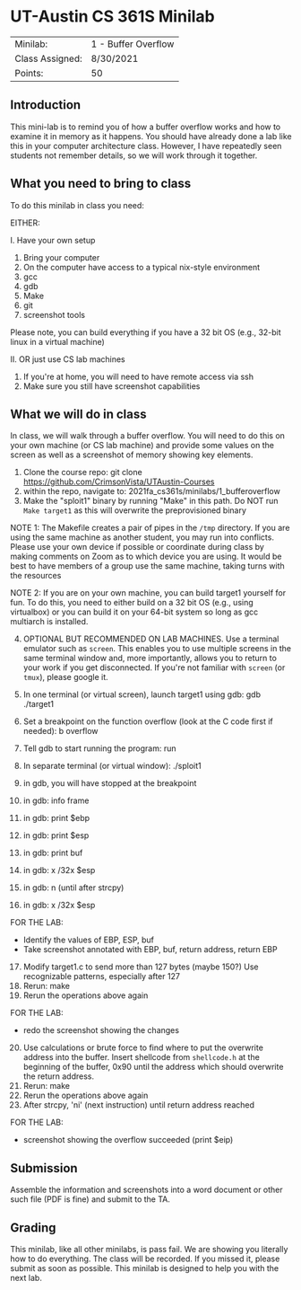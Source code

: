 # UT-Austin CS 361S Minilab

|||
|---|---|
| Minilab: | 1 - Buffer Overflow |
| Class Assigned: | 8/30/2021 |
| Points: | 50 |

## Introduction

This mini-lab is to remind you of how a buffer overflow works and
how to examine it in memory as it happens. You should have already
done a lab like this in your computer architecture class. However,
I have repeatedly seen students not remember details, so we will work
through it together.

## What you need to bring to class

To do this minilab in class you need:

EITHER:

I. Have your own setup

1. Bring your computer
2. On the computer have access to a typical nix-style environment
3. gcc
4. gdb
5. Make
6. git
7. screenshot tools

Please note, you can build everything if you have a 32 bit OS
(e.g., 32-bit linux in a virtual machine)

II. OR just use CS lab machines

1. If you're at home, you will need to have remote access via ssh
2. Make sure you still have screenshot capabilities

## What we will do in class

In class, we will walk through a buffer overflow. You will need
to do this on your own machine (or CS lab machine) and provide
some values on the screen as well as a screenshot of memory showing
key elements.

1. Clone the course repo: git clone https://github.com/CrimsonVista/UTAustin-Courses
2. within the repo, navigate to: 2021fa_cs361s/minilabs/1_bufferoverflow
3. Make the "sploit1" binary by running "Make" in this path. Do NOT run
`Make target1` as this will overwrite the preprovisioned binary

NOTE 1: The Makefile creates a pair of pipes in the `/tmp` directory.
If you are using the same machine as another student, you may run into conflicts.
Please use your own device if possible or coordinate during class by making
comments on Zoom as to which device you are using. It would be best to have
members of a group use the same machine, taking turns with the resources

NOTE 2: If you are on your own machine, you can build target1 yourself for
fun. To do this, you need to either build on a 32 bit OS (e.g., using virtualbox)
or you can build it on your 64-bit system so long as gcc multiarch is installed.

4. OPTIONAL BUT RECOMMENDED ON LAB MACHINES. Use a terminal emulator
such as `screen`. This enables you to use multiple screens in the same terminal
window and, more importantly, allows you to return to your work if you
get disconnected. If you're not familiar with `screen` (or `tmux`), please
google it.

5. In one terminal (or virtual screen), launch target1 using gdb: gdb ./target1
6. Set a breakpoint on the function overflow (look at the C code first if needed): b overflow
7. Tell gdb to start running the program: run 
8. In separate terminal (or virtual window): ./sploit1
9. in gdb, you will have stopped at the breakpoint
10. in gdb: info frame
11. in gdb: print $ebp
12. in gdb: print $esp
13. in gdb: print buf
14. in gdb: x /32x $esp
15. in gdb: n (until after strcpy)
16. in gdb: x /32x $esp

FOR THE LAB: 
* Identify the values of EBP, ESP, buf
* Take screenshot annotated with EBP, buf, return address, return EBP

17. Modify target1.c to send more than 127 bytes (maybe 150?)
    Use recognizable patterns, especially after 127
18. Rerun: make
19. Rerun the operations above again

FOR THE LAB:
* redo the screenshot showing the changes

20. Use calculations or brute force to find where to
put the overwrite address into the buffer. Insert
shellcode from `shellcode.h` at the beginning of the buffer, 0x90 until
the address which should overwrite the return address.
20. Rerun: make
21. Rerun the operations above again
21. After strcpy, 'ni' (next instruction) until return address reached

FOR THE LAB:
* screenshot showing the overflow succeeded (print $eip)

## Submission
Assemble the information and screenshots into a word document or
other such file (PDF is fine) and submit to the TA.

## Grading
This minilab, like all other minilabs, is pass fail. We are showing
you literally how to do everything. The class will be recorded. If
you missed it, please submit as soon as possible. This minilab is
designed to help you with the next lab.